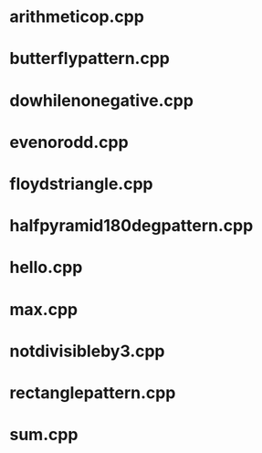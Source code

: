 # arithmeticop.cpp

# butterflypattern.cpp

# dowhilenonegative.cpp

# evenorodd.cpp

# floydstriangle.cpp

# halfpyramid180degpattern.cpp

# hello.cpp

# max.cpp

# notdivisibleby3.cpp



# rectanglepattern.cpp

# sum.cpp







